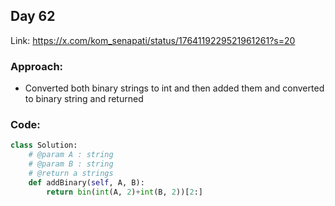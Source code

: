 ## Day 62

Link: https://x.com/kom_senapati/status/1764119229521961261?s=20

### Approach:

- Converted both binary strings to int and then added them and converted to binary string and returned

### Code:

```py
class Solution:
	# @param A : string
	# @param B : string
	# @return a strings
	def addBinary(self, A, B):
		return bin(int(A, 2)+int(B, 2))[2:]
```
